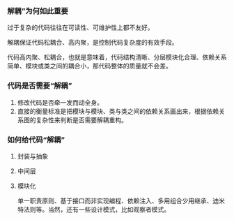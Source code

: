 ### 解耦”为何如此重要

过于复杂的代码往往在可读性、可维护性上都不友好。

解耦保证代码松耦合、高内聚，是控制代码复杂度的有效手段。

代码高内聚、松耦合，也就是意味着，代码结构清晰、分层模块化合理、依赖关系简单、模块或类之间的耦合小，那代码整体的质量就不会差。



### 代码是否需要“解耦”

1. 修改代码是否牵一发而动全身。
2. 直接的衡量标准是把模块与模块、类与类之间的依赖关系画出来，根据依赖关系图的复杂性来判断是否需要解耦重构。



 ### 如何给代码“解耦”

1. 封装与抽象

2. 中间层

3. 模块化

   单一职责原则、基于接口而非实现编程、依赖注入、多用组合少用继承、迪米特法则等。当然，还有一些设计模式，比如观察者模式。